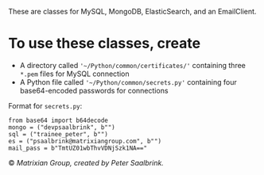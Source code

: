 These are classes for MySQL, MongoDB, ElasticSearch, and an EmailClient.  
# To use these classes, create  
*  A directory called `'~/Python/common/certificates/'` containing three `*.pem` files for MySQL connection  
*  A Python file called `'~/Python/common/secrets.py'` containing four base64-encoded passwords for connections  

Format for `secrets.py`:  

`from base64 import b64decode`  
`mongo = ("devpsaalbrink", b"")`  
`sql = ("trainee_peter", b"")`  
`es = ("psaalbrink@matrixiangroup.com", b"")`  
`mail_pass = b"TmtUZ01wbThvVDNjSzk1NA=="`  

© _Matrixian Group, created by Peter Saalbrink._
